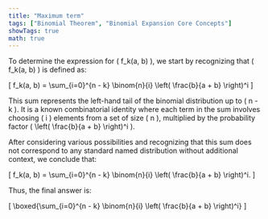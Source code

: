 ```yaml
---
title: "Maximum term"
tags: ["Binomial Theorem", "Binomial Expansion Core Concepts"]
showTags: true
math: true
---
```




To determine the expression for \( f_k(a, b) \), we start by recognizing that \( f_k(a, b) \) is defined as:

\[ f_k(a, b) = \sum_{i=0}^{n - k} \binom{n}{i} \left( \frac{b}{a + b} \right)^i \]

This sum represents the left-hand tail of the binomial distribution up to \( n - k \). It is a known combinatorial identity where each term in the sum involves choosing \( i \) elements from a set of size \( n \), multiplied by the probability factor \( \left( \frac{b}{a + b} \right)^i \).

After considering various possibilities and recognizing that this sum does not correspond to any standard named distribution without additional context, we conclude that:

\[ f_k(a, b) = \sum_{i=0}^{n - k} \binom{n}{i} \left( \frac{b}{a + b} \right)^i. \]

Thus, the final answer is:

\[
\boxed{\sum_{i=0}^{n - k} \binom{n}{i} \left( \frac{b}{a + b} \right)^i}
\]
